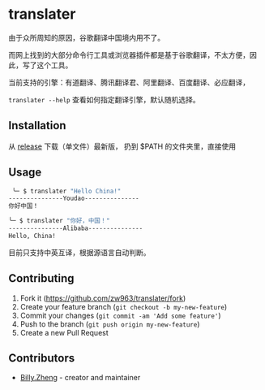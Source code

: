 # translater

由于众所周知的原因，谷歌翻译中国境内用不了。

而网上找到的大部分命令行工具或浏览器插件都是基于谷歌翻译，不太方便，因此，写了这个工具。

当前支持的引擎：有道翻译、腾讯翻译君、阿里翻译、百度翻译、必应翻译，

`translater --help` 查看如何指定翻译引擎，默认随机选择。

## Installation

从 [release](https://github.com/crystal-china/translater/releases) 下载（单文件）最新版，
扔到 $PATH 的文件夹里，直接使用

## Usage

```sh
 ╰─ $ translater "Hello China!"
---------------Youdao--------------- 
你好中国！

╰─ $ translater "你好，中国！"
---------------Alibaba--------------- 
Hello, China!
```

目前只支持中英互译，根据源语言自动判断。

## Contributing

1. Fork it (<https://github.com/zw963/translater/fork>)
2. Create your feature branch (`git checkout -b my-new-feature`)
3. Commit your changes (`git commit -am 'Add some feature'`)
4. Push to the branch (`git push origin my-new-feature`)
5. Create a new Pull Request

## Contributors

- [Billy.Zheng](https://github.com/zw963) - creator and maintainer
